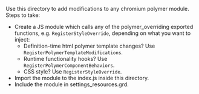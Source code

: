 Use this directory to add modifications to any chromium polymer module.
Steps to take:
- Create a JS module which calls any of the polymer_overriding exported functions, e.g. `RegisterStyleOverride`, depending on what you want to inject:
   - Definition-time html polymer template changes? Use `RegisterPolymerTemplateModifications`.
   - Runtime functionality hooks? Use `RegisterPolymerComponentBehaviors`.
   - CSS style? Use `RegisterStyleOverride`.
- Import the module to the index.js inside this directory.
- Include the module in settings_resources.grd.